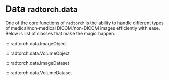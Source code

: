 # Data <small>radtorch.data</small>
One of the core functions of `radtorch` is the ability to handle different types of medical/non-medical DICOM/non-DICOM images efficiently with ease. Below is list of classes that make the magic happen.



::: radtorch.data.ImageObject

::: radtorch.data.VolumeObject

::: radtorch.data.ImageDataset

::: radtorch.data.VolumeDataset
